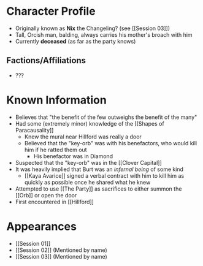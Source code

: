 # Character Profile
- Originally known as **Nix** the Changeling? (see [[Session 03]])
- Tall, Orcish man, balding, always carries his mother's broach with him
- Currently **deceased** (as far as the party knows)
## Factions/Affiliations
- ???

# Known Information
- Believes that "the benefit of the few outweighs the benefit of the many"
- Had some (extremely minor) knowledge of the [[Shapes of Paracausality]]
	- Knew the mural near Hillford was really a door
	- Believed that the "key-orb" was with his benefactors, who would kill him if he ratted them out
		- His benefactor was in Diamond
- Suspected that the "key-orb" was in the [[Clover Capital]]
- It was heavily implied that Burt was an *infernal being* of some kind
	- [[Kaya Avarice]] signed a verbal contract with him to kill him as quickly as possible once he shared what he knew
- Attempted to use [[The Party]] as sacrifices to either summon the [[Orb]] or open the door
- First encountered in [[Hillford]]

# Appearances
- [[Session 01]]
- [[Session 02]] (Mentioned by name)
- [[Session 03]] (Mentioned by name)
